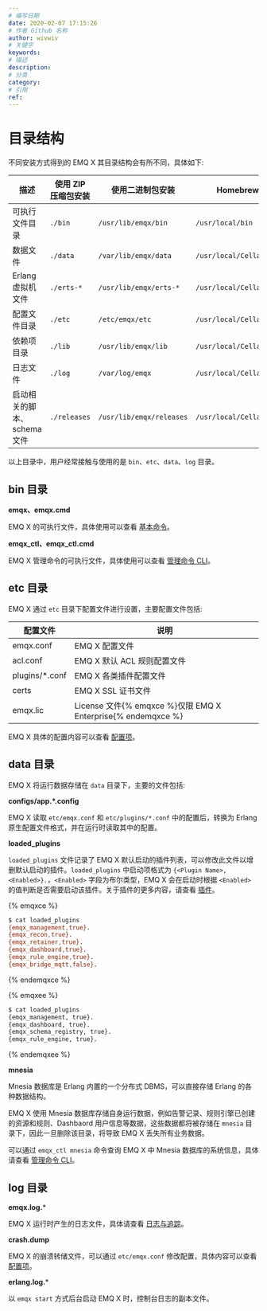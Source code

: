 ```yaml
---
# 编写日期
date: 2020-02-07 17:15:26
# 作者 Github 名称
author: wivwiv
# 关键字
keywords:
# 描述
description:
# 分类
category: 
# 引用
ref:
---
```


# 目录结构

不同安装方式得到的 EMQ X 其目录结构会有所不同，具体如下:

| 描述                        | 使用 ZIP 压缩包安装                 | 使用二进制包安装                  | Homebrew(MacOS)安装                  |
| --------------------------- | -------------------------------- | ----------------------------- | -----------------------------         |
| 可执行文件目录              | `./bin`                          | `/usr/lib/emqx/bin`           | `/usr/local/bin`                        |
| 数据文件                    | `./data`                         | `/var/lib/emqx/data`          | `/usr/local/Cellar/emqx/*/data`        |
| Erlang 虚拟机文件           | `./erts-*`                       | `/usr/lib/emqx/erts-*`        | `/usr/local/Cellar/emqx/*/erts-`       |
| 配置文件目录                | `./etc`                          | `/etc/emqx/etc`               | `/usr/local/Cellar/emqx/*/etc`          |
| 依赖项目录                  | `./lib`                          | `/usr/lib/emqx/lib`           | `/usr/local/Cellar/emqx/*/lib`         |
| 日志文件                    | `./log`                          | `/var/log/emqx`               | `/usr/local/Cellar/emqx/*/log`         |
| 启动相关的脚本、schema 文件 | `./releases`                     | `/usr/lib/emqx/releases`      | `/usr/local/Cellar/emqx/*/releases`      |


以上目录中，用户经常接触与使用的是 `bin`、`etc`、`data`、`log` 目录。

## bin 目录

**emqx、emqx.cmd**

EMQ X 的可执行文件，具体使用可以查看 [基本命令](./command-line.md)。

**emqx_ctl、emqx_ctl.cmd**

EMQ X 管理命令的可执行文件，具体使用可以查看  [管理命令 CLI](../advanced/cli.md)。

## etc 目录

EMQ X 通过 `etc` 目录下配置文件进行设置，主要配置文件包括:

| 配置文件           | 说明                      |
| -------------- | ------------------------- |
| emqx.conf      | EMQ X 配置文件  |
| acl.conf       | EMQ X 默认 ACL 规则配置文件 |
| plugins/*.conf | EMQ X 各类插件配置文件    |
| certs          | EMQ X SSL 证书文件       |
| emqx.lic      | License 文件{% emqxce %}仅限 EMQ X Enterprise{% endemqxce %}   |

EMQ X 具体的配置内容可以查看 [配置项](../configuration/configuration.md)。

## data 目录

EMQ X 将运行数据存储在 `data` 目录下，主要的文件包括:

**configs/app.*.config**

EMQ X 读取 `etc/emqx.conf` 和 `etc/plugins/*.conf` 中的配置后，转换为 Erlang 原生配置文件格式，并在运行时读取其中的配置。

**loaded_plugins**

`loaded_plugins` 文件记录了 EMQ X 默认启动的插件列表，可以修改此文件以增删默认启动的插件。`loaded_plugins` 中启动项格式为 `{<Plugin Name>, <Enabled>}.`，`<Enabled>` 字段为布尔类型，EMQ X 会在启动时根据 `<Enabled>` 的值判断是否需要启动该插件。关于插件的更多内容，请查看 [插件](../advanced/plugins.md)。

{% emqxce %}

```bash
$ cat loaded_plugins
{emqx_management,true}.
{emqx_recon,true}.
{emqx_retainer,true}.
{emqx_dashboard,true}.
{emqx_rule_engine,true}.
{emqx_bridge_mqtt,false}.
```

{% endemqxce %}

{% emqxee %}

```bash
$ cat loaded_plugins
{emqx_management, true}.
{emqx_dashboard, true}.
{emqx_schema_registry, true}.
{emqx_rule_engine, true}.
```

{% endemqxee %}

**mnesia**

Mnesia 数据库是 Erlang 内置的一个分布式 DBMS，可以直接存储 Erlang 的各种数据结构。

EMQ X 使用 Mnesia 数据库存储自身运行数据，例如告警记录、规则引擎已创建的资源和规则、Dashbaord 用户信息等数据，这些数据都将被存储在 `mnesia` 目录下，因此一旦删除该目录，将导致 EMQ X 丢失所有业务数据。

可以通过 `emqx_ctl mnesia` 命令查询 EMQ X 中 Mnesia 数据库的系统信息，具体请查看 [管理命令 CLI](../advanced/cli.md)。


## log 目录

**emqx.log.***

EMQ X 运行时产生的日志文件，具体请查看 [日志与追踪](./log.md)。

**crash.dump**

EMQ X 的崩溃转储文件，可以通过 `etc/emqx.conf` 修改配置，具体内容可以查看 [配置项](../configuration/configuration.md)。

**erlang.log.***

以 `emqx start` 方式后台启动 EMQ X 时，控制台日志的副本文件。
    
